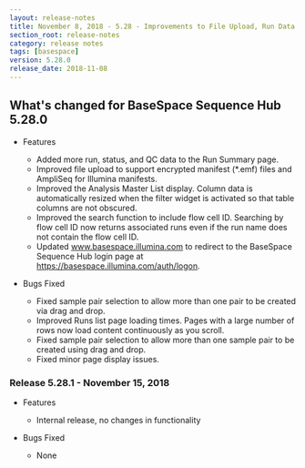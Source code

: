 ```yaml
---
layout: release-notes
title: November 8, 2018 - 5.28 - Improvements to File Upload, Run Data Display, and Search
section_root: release-notes
category: release notes
tags: [basespace]
version: 5.28.0
release_date: 2018-11-08
---
```


## What's changed for BaseSpace Sequence Hub 5.28.0 

- Features
  - Added more run, status, and QC data to the Run Summary page.
  - Improved file upload to support encrypted manifest (\*.emf) files and AmpliSeq for Illumina manifests.
  - Improved the Analysis Master List display. Column data is automatically resized when the filter widget is activated so that table columns are not obscured.
  - Improved the search function to include flow cell ID. Searching by flow cell ID now returns associated runs even if the run name does not contain the flow cell ID.
  - Updated www.basespace.illumina.com to redirect to the BaseSpace Sequence Hub login page at https://basespace.illumina.com/auth/logon.

- Bugs Fixed

  - Fixed sample pair selection to allow more than one pair to be created via drag and drop.
  - Improved Runs list page loading times. Pages with a large number of rows now load content continuously as you scroll. 
  - Fixed sample pair selection to allow more than one sample pair to be created using drag and drop. 
  - Fixed minor page display issues.

### Release 5.28.1 - November 15, 2018
- Features
  - Internal release, no changes in functionality

- Bugs Fixed
  - None

